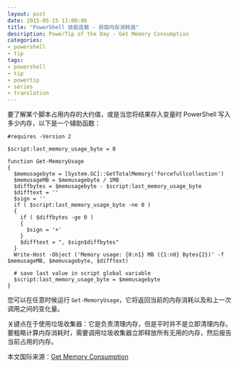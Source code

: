 ```yaml
---
layout: post
date: 2015-05-15 11:00:00
title: "PowerShell 技能连载 - 获取内存消耗值"
description: PowerTip of the Day - Get Memory Consumption
categories:
- powershell
- tip
tags:
- powershell
- tip
- powertip
- series
- translation
---
```

要了解某个脚本占用内存的大约值，或是当您将结果存入变量时 PowerShell 写入多少内存，以下是一个辅助函数：

    #requires -Version 2
    
    $script:last_memory_usage_byte = 0
    
    function Get-MemoryUsage
    {
      $memusagebyte = [System.GC]::GetTotalMemory('forcefullcollection')
      $memusageMB = $memusagebyte / 1MB
      $diffbytes = $memusagebyte - $script:last_memory_usage_byte
      $difftext = ''
      $sign = ''
      if ( $script:last_memory_usage_byte -ne 0 )
      {
        if ( $diffbytes -ge 0 )
        {
          $sign = '+'
        }
        $difftext = ", $sign$diffbytes"
      }
      Write-Host -Object ('Memory usage: {0:n1} MB ({1:n0} Bytes{2})' -f  $memusageMB, $memusagebyte, $difftext)
    
      # save last value in script global variable
      $script:last_memory_usage_byte = $memusagebyte
    }

您可以在任意时候运行 `Get-MemoryUsage`，它将返回当前的内存消耗以及和上一次调用之间的变化量。

关键点在于使用垃圾收集器：它是负责清理内存，但是平时并不是立即清理内存。要粗略计算内存消耗时，需要调用垃圾收集器立即释放所有无用的内存，然后报告当前占用的内存。

<!--more-->
本文国际来源：[Get Memory Consumption](http://community.idera.com/powershell/powertips/b/tips/posts/get-memory-consumption)
